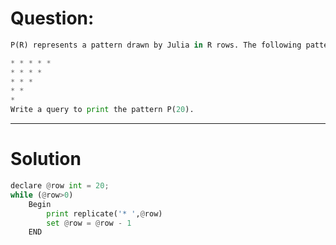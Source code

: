 # Question:
```python
P(R) represents a pattern drawn by Julia in R rows. The following pattern represents P(5):

* * * * * 
* * * * 
* * * 
* * 
*
Write a query to print the pattern P(20).
```
----------------------------------
# Solution
```python             # Using MS SQl Server
declare @row int = 20; 
while (@row>0) 
    Begin 
        print replicate('* ',@row) 
        set @row = @row - 1 
    END
```
